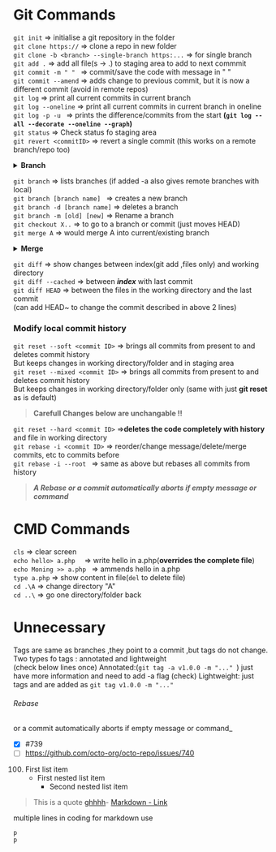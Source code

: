 # Git Commands
`git init` => initialise a git repository in the folder  
`git clone https://` => clone a repo in new folder  
`git clone -b <branch> --single-branch https:...` => for single branch  
`git add .` => add all file(s -> .) to staging area to add to next commmit  
`git commit -m " " ` => commit/save the code with message in " "  
`git commit --amend` => adds change to previous commit, but it is now a different commit (avoid in remote repos)   
`git log` => print all current commits in current branch  
`git log --oneline`   => print all current commits in current branch in oneline   
`git log -p -u ` => prints the difference/commits from the start **(`git log --all --decorate --oneline --graph`)**   
`git status` => Check status fo staging area   
`git revert <commitID>` => revert a single commit (this works on a remote branch/repo too)  
<b><details><summary> Branch </summary>

><i> A branch is just a name associated with a commit(just for understanding)  
 A commit has a next pointer(just for understanding)  
 `HEAD` is just where  you currently are , at a particular commit or at a branch's start,  
 If at a commit ,then it is in "detached state",   If at a branch it automatically points to latest commit of the branch  
</i></details>  </b>
 
`git branch` => lists branches (if added -a also gives remote branches with local)  
`git branch [branch name] ` => creates a new branch   
`git branch -d [branch name]`  => deletes a branch   
`git branch -m [old] [new]` => Rename a branch  
`git checkout X..` => to go to a branch or commit (just moves HEAD)   
`git merge A` =>   would merge A into current/existing branch  
 <b><details><summary>Merge </summary>
 </b>
><i>If master is just: `A ` <br> and Branch1 is: `A - B` => Does not raise conflict issue as **no commit needs to be rewritten**<br>  
>If your master is: `A - C`<br> and Branch1 is: `A - B` => Merge raises a conflict issue as C needs to be rewritten  </i></details>

`git diff` => show changes between index(git add ,files only) and working directory   
`git diff --cached` => between <b><i>index</i></b> with last commit   
`git diff HEAD` =>  between the files in the working directory and the last commit  
(can add HEAD~ to change the commit described in above 2 lines)
###  Modify local commit history   
`git reset --soft <commit ID>` => brings all commits from present to <commit ID> and deletes commit history  
But keeps changes in working directory/folder and in staging area  
`git reset --mixed <commit ID>` => brings all commits from present to <commit ID> and deletes commit history  
But keeps changes in working directory/folder only (same with just <b>git reset <commit ID></b> as is default)    
> **Carefull Changes below are unchangable !!**
     
`git reset --hard <commit ID>` =>**deletes the code completely with history** and file in working directory  
`git rebase -i <commit ID>` => reorder/change message/delete/merge commits, etc to commits before <commit ID>  
`git rebase -i --root ` => same as above but rebases all commits from history  

> **_A Rebase or a commit automatically aborts if empty message or command_**
# CMD Commands 
`cls` => clear screen  
`echo hello> a.php  ` => write hello in a.php(<b>overrides the complete file</b>)  
`echo Moning >> a.php ` => ammends hello in a.php  
`type a.php` => show content in file(`del` to delete file)  
`cd .\A` => change directory "A"   
`cd ..\` => go one directory/folder back     
# Unnecessary 
Tags are same as branches ,they point to a commit ,but tags do not change.   
Two types fo tags : annotated and lightweight    
(check below lines once)
Annotated:(`git tag -a v1.0.0 -m "..." `) just have more information and need to add -a flag   (check)
Lightweight: just tags and are added as `git tag v1.0.0 -m "..." `
###### _Rebase_
or a commit automatically aborts if empty message or command_
- [x] #739
- [ ] https://github.com/octo-org/octo-repo/issues/740
100. First list item
       - First nested list item
         - Second nested list item
> This is a quote
>  [ghhhh](Git_Commands.md#git-commands)-
	[Markdown - Link](#Git-Commands)

multiple lines in coding for markdown use  
```
p
p
```
